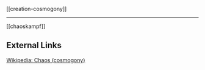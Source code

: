 [[creation-cosmogony]]

---

[[chaoskampf]]

## External Links
[Wikipedia: Chaos (cosmogony)](https://en.wikipedia.org/wiki/Chaos-(cosmogony))